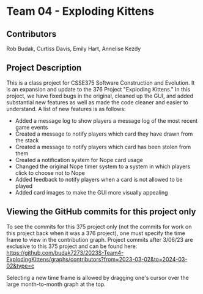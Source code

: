 # Team 04 - Exploding Kittens

## Contributors

Rob Budak, Curtiss Davis, Emily Hart, Annelise Kezdy

## Project Description

This is a class project for CSSE375 Software Construction and Evolution.
It is an expansion and update to the 376 Project "Exploding Kittens."
In this project, we have fixed bugs in the original, cleaned up the GUI,
and added substantial new features as well as made the code cleaner
and easier to understand. A list of new features is as follows:

- Added a message log to show players a message log of the most recent game events
- Created a message to notify players which card they have drawn from the stack
- Created a message to notify players which card has been stolen from them
- Created a notification system for Nope card usage
- Changed the original Nope timer system to a system in which players click to choose not to Nope
- Added feedback to notify players when a card is not allowed to be played
- Added card images to make the GUI more visually appealing

## Viewing the GitHub commits for this project only

To see the commits for this 375 project only (not the commits for work on this project back when it was a 376 project),
one must specify the time frame to view in the contribution graph.
Project commits after 3/06/23 are exclusive to this 375 project and can be found here:
<https://github.com/budak7273/2023S-Team4-ExplodingKittens/graphs/contributors?from=2023-03-02&to=2024-03-02&type=c>

Selecting a new time frame is allowed by dragging one's cursor over the large month-to-month graph at the top.
